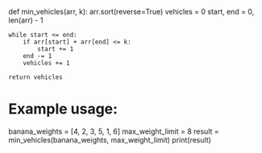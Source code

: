 def min_vehicles(arr, k):
    arr.sort(reverse=True)
    vehicles = 0
    start, end = 0, len(arr) - 1

    while start <= end:
        if arr[start] + arr[end] <= k:
            start += 1
        end -= 1
        vehicles += 1

    return vehicles

# Example usage:
banana_weights = [4, 2, 3, 5, 1, 6]
max_weight_limit = 8
result = min_vehicles(banana_weights, max_weight_limit)
print(result)
